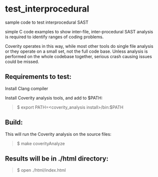# test_interprocedural
sample code to test interprocedural SAST

simple C code examples to show inter-file, inter-procedural SAST analysis is required to identify ranges of coding problems.

Coverity operates in this way, while most other tools do single file analysis or they operate on a small set, not the full code base.
Unless analysis is performed on the whole codebase together, serious crash causing issues could be missed.

## Requirements to test:   

Install Clang compiler

Install Coverity analysis tools, and add to  $PATH:
>  $ export PATH=<coverity_analysis install>/bin:$PATH

## Build:
This will run the Coverity analysis on the source files:
>  $ make coverityAnalyze

## Results will be in ./html directory:
>  $ open ./html/index.html
